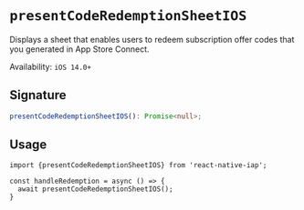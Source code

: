 # `presentCodeRedemptionSheetIOS`

Displays a sheet that enables users to redeem subscription offer codes that you generated in App Store Connect.

Availability: `iOS 14.0+`

## Signature

```ts
presentCodeRedemptionSheetIOS(): Promise<null>;
```

## Usage

```tsx
import {presentCodeRedemptionSheetIOS} from 'react-native-iap';

const handleRedemption = async () => {
  await presentCodeRedemptionSheetIOS();
}
```

